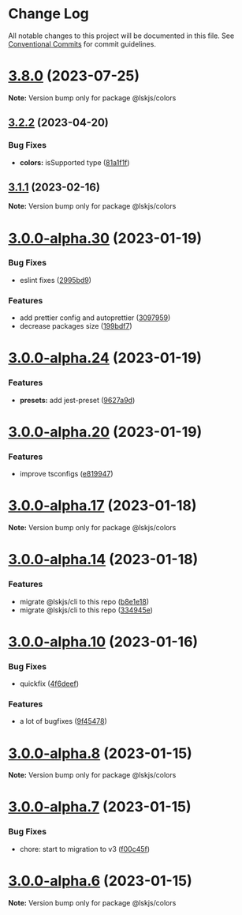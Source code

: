 # Change Log

All notable changes to this project will be documented in this file.
See [Conventional Commits](https://conventionalcommits.org) for commit guidelines.

# [3.8.0](https://github.com/lskjs/lskjs/compare/v3.7.0...v3.8.0) (2023-07-25)

**Note:** Version bump only for package @lskjs/colors





## [3.2.2](https://github.com/lskjs/lskjs/compare/v3.2.1...v3.2.2) (2023-04-20)


### Bug Fixes

* **colors:** isSupported type ([81a1f1f](https://github.com/lskjs/lskjs/commit/81a1f1f16676b42681d5f9ee3b2be7ba3705cf26))





## [3.1.1](https://github.com/lskjs/lskjs/compare/v3.1.0-alpha.2...v3.1.1) (2023-02-16)

**Note:** Version bump only for package @lskjs/colors





# [3.0.0-alpha.30](https://github.com/lskjs/lskjs/compare/v3.0.0-alpha.24...v3.0.0-alpha.30) (2023-01-19)


### Bug Fixes

* eslint fixes ([2995bd9](https://github.com/lskjs/lskjs/commit/2995bd99297cbf5093b75909f38b67077fdb3176))


### Features

* add prettier config and autoprettier ([3097959](https://github.com/lskjs/lskjs/commit/3097959ad6246a9715ba29e671cdf73d9fc68d5d))
* decrease packages size ([199bdf7](https://github.com/lskjs/lskjs/commit/199bdf74b14a09c9f30a100e88bb3c3ef567d4d8))





# [3.0.0-alpha.24](https://github.com/lskjs/lskjs/compare/v3.0.0-alpha.21...v3.0.0-alpha.24) (2023-01-19)


### Features

* **presets:** add jest-preset ([9627a9d](https://github.com/lskjs/lskjs/commit/9627a9d8bc556027bad469790b480458edae559e))





# [3.0.0-alpha.20](https://github.com/lskjs/lskjs/compare/v3.0.0-alpha.18...v3.0.0-alpha.20) (2023-01-19)


### Features

* improve tsconfigs ([e819947](https://github.com/lskjs/lskjs/commit/e819947446471bef2521dd36eca22a67782adc14))





# [3.0.0-alpha.17](https://github.com/lskjs/lskjs/compare/v3.0.0-alpha.16...v3.0.0-alpha.17) (2023-01-18)

**Note:** Version bump only for package @lskjs/colors





# [3.0.0-alpha.14](https://github.com/lskjs/lskjs/compare/v3.0.0-alpha.10...v3.0.0-alpha.14) (2023-01-18)


### Features

* migrate @lskjs/cli to this repo ([b8e1e18](https://github.com/lskjs/lskjs/commit/b8e1e1838f8a95d64f3ebfa90abde8871bcbcfdf))
* migrate @lskjs/cli to this repo ([334945e](https://github.com/lskjs/lskjs/commit/334945eca7700064bb9357e4bc92dee5eb5c31d8))





# [3.0.0-alpha.10](https://github.com/lskjs/lskjs/compare/v3.0.0-alpha.9...v3.0.0-alpha.10) (2023-01-16)


### Bug Fixes

* quickfix ([4f6deef](https://github.com/lskjs/lskjs/commit/4f6deefa8a0961bd2939a93e777bd71592b6081b))


### Features

* a lot of bugfixes ([9f45478](https://github.com/lskjs/lskjs/commit/9f45478e997ce5fc0e556f3a1618b5bd8f93150f))





# [3.0.0-alpha.8](https://github.com/lskjs/lskjs/compare/v3.0.0-alpha.7...v3.0.0-alpha.8) (2023-01-15)

**Note:** Version bump only for package @lskjs/colors





# [3.0.0-alpha.7](https://github.com/lskjs/lskjs/compare/v2.87.1...v3.0.0-alpha.7) (2023-01-15)


### Bug Fixes

* chore: start to migration to v3 ([f00c45f](https://github.com/lskjs/lskjs/commit/f00c45f876dc65ad3cb887d2794761d8eeaa5837))





# [3.0.0-alpha.6](https://github.com/lskjs/lskjs/compare/v2.87.1...v3.0.0-alpha.6) (2023-01-15)

**Note:** Version bump only for package @lskjs/colors
